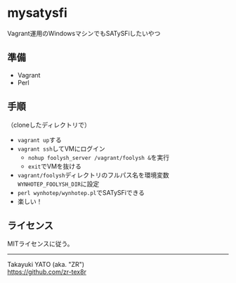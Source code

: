mysatysfi
=========

Vagrant運用のWindowsマシンでもSATySFiしたいやつ

準備
----

  * Vagrant
  * Perl

手順
----

（cloneしたディレクトリで）

  * `vagrant up`する
  * `vagrant ssh`してVMにログイン
      * `nohup foolysh_server /vagrant/foolysh &`を実行
      * `exit`でVMを抜ける
  * `vagrant/foolysh`ディレクトリのフルパス名を環境変数`WYNHOTEP_FOOLYSH_DIR`に設定
  * `perl wynhotep/wynhotep.pl`でSATySFiできる
  * 楽しい！

ライセンス
----------

MITライセンスに従う。

--------------------
Takayuki YATO (aka. "ZR")  
https://github.com/zr-tex8r

